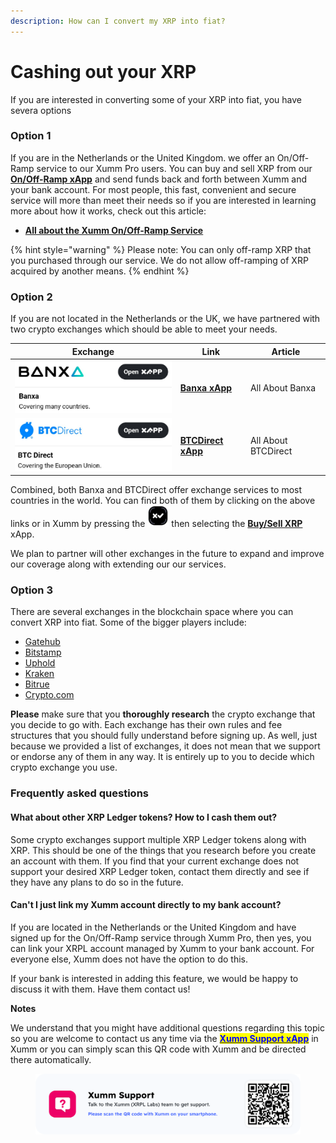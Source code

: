 ```yaml
---
description: How can I convert my XRP into fiat?
---
```


# Cashing out your XRP

If you are interested in converting some of your XRP into fiat, you have severa options

### **Option 1**

If you are in the Netherlands or the United Kingdom. we offer an On/Off-Ramp service to our Xumm Pro users. You can buy and sell XRP from our [**On/Off-Ramp xApp**](https://xumm.app/detect/xapp:xumm.onofframp) and send funds back and forth between Xumm and your bank account. For most people, this fast, convenient and secure service will more than meet their needs so if you are interested in learning more about how it works, check out this article:

* [**All about the Xumm On/Off-Ramp Service**](../xumm-pro-beta/all-about-xumm-pro/features-of-pro/on-off-ramp/all-about-on-off-ramps.md)

{% hint style="warning" %}
Please note: You can only off-ramp XRP that you purchased through our service. We do not allow off-ramping of XRP acquired by another means.
{% endhint %}

### Option 2

If you are not located in the Netherlands or the UK, we have partnered with two crypto exchanges which should be able to meet your needs.

| Exchange                                        | Link                                                                   | Article             |
| ----------------------------------------------- | ---------------------------------------------------------------------- | ------------------- |
| ![](<../.gitbook/assets/image (2) (2) (3).png>) | [**Banxa xApp**](https://xumm.app/detect/xapp:banxa.onofframp)         | All About Banxa     |
| ![](<../.gitbook/assets/image (5) (1) (1).png>) | [**BTCDirect xApp**](https://xumm.app/detect/xapp:btcdirect.onofframp) | All About BTCDirect |

Combined, both Banxa and BTCDirect offer exchange services to most countries in the world. You can find both of them by clicking on the above links or in Xumm by pressing the <img src="../.gitbook/assets/image (6) (2).png" alt="" data-size="line"> then selecting the [**Buy/Sell XRP**](https://xumm.app/detect/xapp:xumm.buysellxrp) xApp.&#x20;

We plan to partner will other exchanges in the future to expand and improve our coverage along with extending our our services.

### Option 3

There are several exchanges in the blockchain space where you can convert XRP into fiat. Some of the bigger players include:

* [Gatehub](https://gatehub.net)
* [Bitstamp](https://bitstamp.net)
* [Uphold](https://uphold.com)
* [Kraken](https://kraken.com)
* [Bitrue](https://bitrue.com)
* [Crypto.com](https://crypto.com)

**Please** make sure that you **thoroughly research** the crypto exchange that you decide to go with. Each exchange has their own rules and fee structures that you should fully understand before signing up. As well, just because we provided a list of exchanges, it does not mean that we support or endorse any of them in any way. It is entirely up to you to decide which crypto exchange you use.

### **Frequently asked questions**

#### **What about other XRP Ledger tokens? How to I cash them out?**

Some crypto exchanges support multiple XRP Ledger tokens along with XRP. This should be one of the things that you research before you create an account with them. If you find that your current exchange does not support your desired XRP Ledger token, contact them directly and see if they have any plans to do so in the future.

#### **Can't I just link my Xumm account directly to my bank account?**

If you are located in the Netherlands or the United Kingdom and have signed up for the On/Off-Ramp service through Xumm Pro, then yes, you can link your XRPL account managed by Xumm to your bank account. For everyone else, Xumm does not have the option to do this.

If your bank is interested in adding this feature, we would be happy to discuss it with them. Have them contact us!

**Notes**

We understand that you might have additional questions regarding this topic so you are welcome to contact us any time via the [<mark style="color:blue;">**Xumm Support xApp**</mark>](https://xumm.app/detect/xapp:xumm.support?ref=helpcenter) in Xumm or you can simply scan this QR code with Xumm and be directed there automatically.

<figure><img src="../.gitbook/assets/Support banner Xumm.png" alt=""><figcaption></figcaption></figure>
